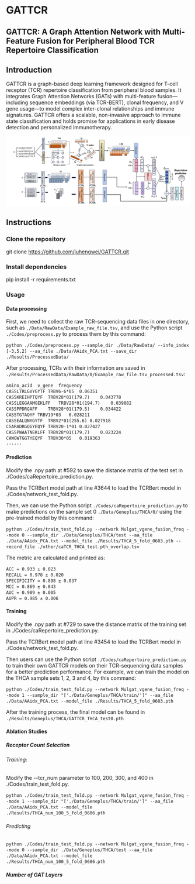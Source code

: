 # GATTCR

GATTCR: A Graph Attention Network with Multi-Feature Fusion for Peripheral Blood TCR Repertoire Classification
------------------------------

## Introduction
GATTCR is a graph-based deep learning framework designed for T-cell receptor (TCR) repertoire classification from peripheral blood samples. It integrates Graph Attention Networks (GATs) with multi-feature fusion—including sequence embeddings (via TCR-BERT), clonal frequency, and V gene usage—to model complex inter-clonal relationships and immune signatures. GATTCR offers a scalable, non-invasive approach to immune state classification and holds promise for applications in early disease detection and personalized immunotherapy.

<p float="left">
  <img src="./Results/4-13.png"/>
</p>

## Instructions

### Clone the repository
git clone https://github.com/juhengwei/GATTCR.git

### Install dependencies
pip install -r requirements.txt

### Usage

#### Data processing

First, we need to collect the raw TCR-sequencing data files in one directory, such as `./Data/RawData/Example_raw_file.tsv`, and use the Python script `./Codes/preprocess.py` to process them by this command:

```
python ./Codes/preprocess.py --sample_dir ./Data/RawData/ --info_index [-3,5,2] --aa_file ./Data/AAidx_PCA.txt --save_dir ./Results/ProcessedData/
```

After processing, TCRs with their information are saved in `./Results/ProcessedData/RawData/0/Example_raw_file.tsv_processed.tsv`:

```
amino_acid  v_gene  frequency
CASSLTRLGVYGYTF TRBV6-6*05  0.06351
CASSKREIHPTQYF  TRBV28*01(179.7)    0.043778
CASSLEGGAAMGEKLFF   TRBV28*01(194.7)    0.039882
CASSPPDRGAFF    TRBV28*01(179.5)    0.034422
CASSTGTAQYF TRBV19*03   0.028211
CASSEALQNYGYTF  TRBV2*01(255.6) 0.027918
CSARADRGQGYEQYF TRBV20-1*01 0.027427
CASSPWAATNEKLFF TRBV28*01(179.7)    0.023224
CAWGWTGGTYEQYF  TRBV30*05   0.019363
······
```

#### Prediction

Modify the .npy path at #592 to save the distance matrix of the test set in ./Codes/caRepertoire_prediction.py.

Pass the TCRBert model path at line #3644 to load the TCRBert model in ./Codes/network_test_fold.py.

Then, we can use the Python script `./Codes/caRepertoire_prediction.py` to make predictions on the sample set 0 `./Data/Geneplus/THCA/0/` using the pre-trained model by this command:

```
python ./Codes/train_test_fold.py --network Mulgat_vgene_fusion_freq --mode 0 --sample_dir ./Data/Geneplus/THCA/test --aa_file ./Data/AAidx_PCA.txt --model_file ./Results/THCA_5_fold_0603.pth --record_file ./other/caTCR_THCA_test.pth_overlap.tsv
```

The metric are calculated and printed as: 

```
ACC = 0.933 ± 0.023
RECALL = 0.978 ± 0.020
SPECIFICITY = 0.898 ± 0.037
MCC = 0.869 ± 0.043
AUC = 0.989 ± 0.005
AUPR = 0.985 ± 0.006
```

#### Training

Modify the .npy path at #729 to save the distance matrix of the training set in ./Codes/caRepertoire_prediction.py.

Pass the TCRBert model path at line #3454 to load the TCRBert model in ./Codes/network_test_fold.py.

Then users can use the Python script `./Codes/caRepertoire_prediction.py` to train their own GATTCR models on their TCR-sequencing data samples for a better prediction performance. For example, we can train the model on the THCA sample sets 1, 2, 3 and 4, by this command:

```
python ./Codes/train_test_fold.py --network Mulgat_vgene_fusion_freq --mode 1 --sample_dir "['./Data/Geneplus/THCA/train/']" --aa_file ./Data/AAidx_PCA.txt --model_file ./Results/THCA_5_fold_0603.pth
```

After the training process, the final model can be found in `./Results/Geneplus/THCA/GATTCR_THCA_test0.pth`

#### Ablation Studies

##### Receptor Count Selection

###### Training:

Modify the --tcr_num parameter to 100, 200, 300, and 400 in ./Codes/train_test_fold.py.

```
python ./Codes/train_test_fold.py --network Mulgat_vgene_fusion_freq --mode 1 --sample_dir "['./Data/Geneplus/THCA/train/']" --aa_file ./Data/AAidx_PCA.txt --model_file ./Results/THCA_num_100_5_fold_0606.pth
```

###### Predicting
```
python ./Codes/train_test_fold.py --network Mulgat_vgene_fusion_freq --mode 0 --sample_dir ./Data/Geneplus/THCA/test --aa_file ./Data/AAidx_PCA.txt --model_file ./Results/THCA_num_100_5_fold_0606.pth
```

##### Number of GAT Layers





